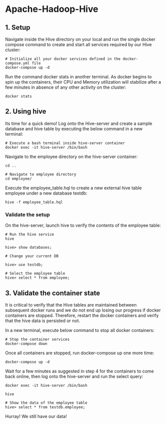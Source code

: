 # Apache-Hadoop-Hive

## 1. Setup
Navigate inside the Hive directory on your local and run the single docker compose command to create and start all services required by our Hive cluster:

```
# Initialize all your docker services defined in the docker-compose.yml file
docker-compose up -d
```

Run the command docker stats in another terminal. As docker begins to spin up the containers, their CPU and Memory utilization will stabilize after a few minutes in absence of any other activity on the cluster:

```
docker stats
```

## 2. Using hive
Its time for a quick demo! Log onto the Hive-server and create a sample database and hive table by executing the below command in a new terminal:

```
# Execute a bash terminal inside hive-server container
docker exec -it hive-server /bin/bash
```

Navigate to the employee directory on the hive-server container:
```
cd ..

# Navigate to employee directory
cd employee/
```

Execute the employee_table.hql to create a new external hive table employee under a new database testdb:
```
hive -f employee_table.hql
```

### Validate the setup

On the hive-server, launch hive to verify the contents of the employee table:
```
# Run the hive service
hive

hive> show databases;

# Change your current DB

hive> use testdb;

# Select the employee table
hive> select * from employee;
```

## 3. Validate the container state
It is critical to verify that the Hive tables are maintained between subsequent docker runs and we do not end up losing our progress if docker containers are stopped. Therefore, restart the docker containers and verify that the hive data is persisted or not.

In a new terminal, execute below command to stop all docker containers:

```
# Stop the container services
docker-compose down
```

Once all containers are stopped, run docker-compose up one more time:

```
docker-compose up -d
```

Wait for a few minutes as suggested in step 4 for the containers to come back online, then log onto the hive-server and run the select query:
```
docker exec -it hive-server /bin/bash

hive

# Show the data of the employee table
hive> select * from testdb.employee;
```

Hurray! We still have our data!